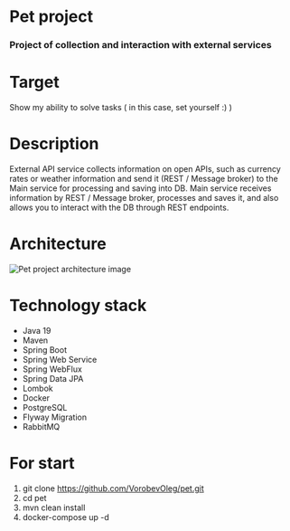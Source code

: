 # Pet project

### Project of collection and interaction with external services

# Target

Show my ability to solve tasks ( in this case, set yourself :) )

# Description

External API service collects information on open APIs, such as currency rates or weather information and send it (REST / Message broker) to the Main service for processing and saving into DB. Main service receives information by REST / Message broker, processes and saves it, and also allows you to interact with the DB through REST endpoints.

# Architecture

![Pet project architecture image]((https://github.com/VorobevOleg/images/main/pet%20sheme.png))

# Technology stack

* Java 19
* Maven
* Spring Boot
* Spring Web Service
* Spring WebFlux
* Spring Data JPA
* Lombok
* Docker
* PostgreSQL
* Flyway Migration
* RabbitMQ

# For start

1. git clone https://github.com/VorobevOleg/pet.git
2. cd pet
3. mvn clean install
4. docker-compose up -d
